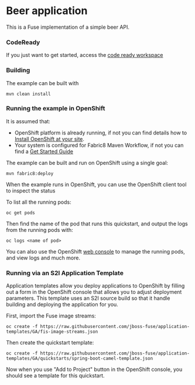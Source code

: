 # Beer application

This is a Fuse implementation of a simple beer API.

### CodeReady

If you just want to get started, access the [code ready workspace](http://codeready-code-ready.apps.norway-98ac.open.redhat.com/f?id=factorydyq26plxz449tufa)

### Building

The example can be built with

    mvn clean install

### Running the example in OpenShift

It is assumed that:
- OpenShift platform is already running, if not you can find details how to [Install OpenShift at your site](https://docs.openshift.com/container-platform/3.3/install_config/index.html).
- Your system is configured for Fabric8 Maven Workflow, if not you can find a [Get Started Guide](https://access.redhat.com/documentation/en/red-hat-jboss-middleware-for-openshift/3/single/red-hat-jboss-fuse-integration-services-20-for-openshift/)

The example can be built and run on OpenShift using a single goal:

    mvn fabric8:deploy

When the example runs in OpenShift, you can use the OpenShift client tool to inspect the status

To list all the running pods:

    oc get pods

Then find the name of the pod that runs this quickstart, and output the logs from the running pods with:

    oc logs <name of pod>

You can also use the OpenShift [web console](https://docs.openshift.com/container-platform/3.3/getting_started/developers_console.html#developers-console-video) to manage the
running pods, and view logs and much more.

### Running via an S2I Application Template

Application templates allow you deploy applications to OpenShift by filling out a form in the OpenShift console that allows you to adjust deployment parameters.  This template uses an S2I source build so that it handle building and deploying the application for you.

First, import the Fuse image streams:

    oc create -f https://raw.githubusercontent.com/jboss-fuse/application-templates/GA/fis-image-streams.json

Then create the quickstart template:

    oc create -f https://raw.githubusercontent.com/jboss-fuse/application-templates/GA/quickstarts/spring-boot-camel-template.json

Now when you use "Add to Project" button in the OpenShift console, you should see a template for this quickstart. 

